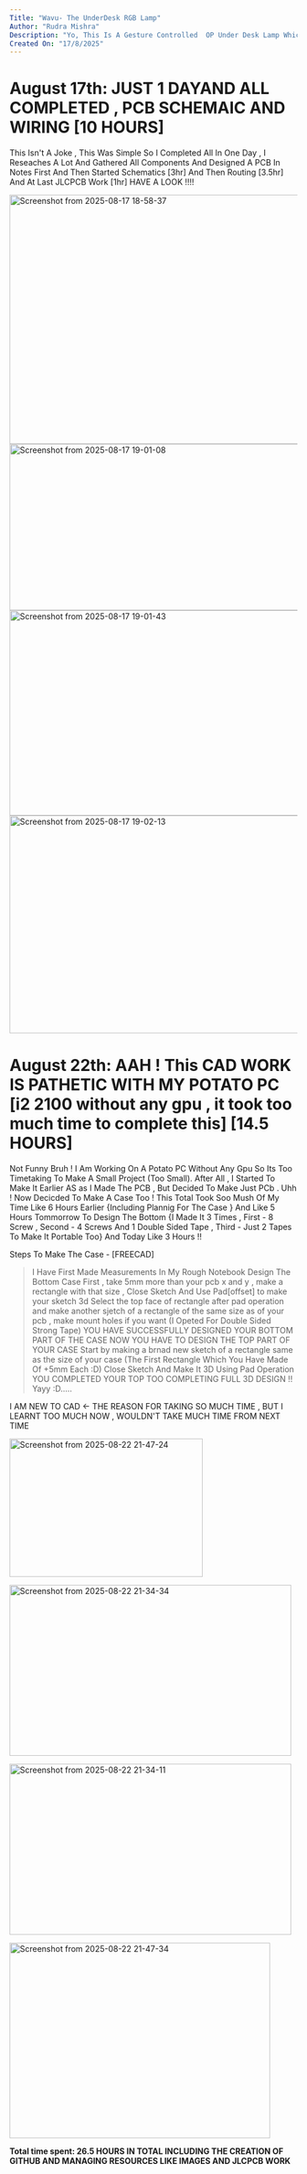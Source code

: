 ```yaml
---
Title: "Wavu- The UnderDesk RGB Lamp"
Author: "Rudra Mishra"
Description: "Yo, This Is A Gesture Controlled  OP Under Desk Lamp Which Can Be Stuck Under Desk By Using Double Sided Tape ! Enjoy The RGB Light Mechanism With 20 High Intensity LEDs"
Created On: "17/8/2025"
---
```


# August 17th: JUST 1 DAYAND ALL COMPLETED , PCB SCHEMAIC AND WIRING [10 HOURS]

This Isn't A Joke , This Was Simple So I Completed All In One Day , I Reseaches A Lot And Gathered All Components And Designed A PCB In Notes First And Then Started Schematics [3hr] And Then Routing [3.5hr] And At Last JLCPCB Work [1hr] HAVE A LOOK !!!!

<img width="1212" height="436" alt="Screenshot from 2025-08-17 18-58-37" src="https://github.com/user-attachments/assets/506ab73d-8400-4663-af4c-36ac534a810b" />


<img width="718" height="291" alt="Screenshot from 2025-08-17 19-01-08" src="https://github.com/user-attachments/assets/fbf48ef2-bd5d-4222-b8da-2c2a4caaf645" />


<img width="615" height="359" alt="Screenshot from 2025-08-17 19-01-43" src="https://github.com/user-attachments/assets/928e6629-0c0e-458a-9345-3997e4108f75" />



<img width="647" height="381" alt="Screenshot from 2025-08-17 19-02-13" src="https://github.com/user-attachments/assets/99466375-5d85-4de1-89c5-0ec023668da2" />


# August 22th: AAH ! This CAD WORK IS PATHETIC WITH MY POTATO PC [i2 2100 without any gpu , it took too much time to complete this] [14.5 HOURS]

Not Funny Bruh !  I Am Working On A Potato PC Without Any Gpu So Its Too Timetaking To Make A Small Project (Too Small). After All , I Started To Make It Earlier AS as I Made The PCB , But Decided To Make Just PCb . Uhh ! Now Decicded To Make A Case Too ! This Total Took Soo Mush Of My Time Like 6 Hours Earlier {Including Plannig For The Case } And Like 5 Hours Tommorrow To Design The Bottom {I Made It 3 Times , First - 8 Screw , Second - 4 Screws And 1 Double Sided Tape , Third - Just 2 Tapes To Make It Portable Too} And Today Like 3 Hours !! 


Steps To Make The Case - [FREECAD]
> I Have First Made Measurements In My Rough Notebook
> Design The Bottom Case First , take 5mm more than your pcb x and y , make a rectangle with that size , Close Sketch And Use Pad[offset] to make your sketch 3d
> Select the top face of rectangle after pad operation and make another sjetch of a rectangle of the same size as of your pcb , make mount holes if you want (I Opeted For Double Sided Strong Tape)
> YOU HAVE SUCCESSFULLY DESIGNED YOUR BOTTOM PART OF THE CASE
> NOW YOU HAVE TO DESIGN THE TOP PART OF YOUR CASE
> Start by making a brnad new sketch of a rectangle same as the size of your case (The First Rectangle Which You Have Made Of +5mm Each :D)
> Close Sketch And Make It 3D Using Pad Operation
> YOU COMPLETED YOUR TOP TOO COMPLETING FULL 3D DESIGN !! Yayy :D.....

I AM NEW TO CAD <- THE REASON FOR TAKING SO MUCH TIME , BUT I LEARNT TOO MUCH NOW , WOULDN'T TAKE MUCH TIME FROM NEXT TIME


<img width="338" height="242" alt="Screenshot from 2025-08-22 21-47-24" src="https://github.com/user-attachments/assets/f9700353-e749-4f2d-958c-e195626b8cd9" />


<img width="493" height="299" alt="Screenshot from 2025-08-22 21-34-34" src="https://github.com/user-attachments/assets/c548b82f-50b3-45d6-aad0-
36922b6ac5f4" />


<img width="493" height="299" alt="Screenshot from 2025-08-22 21-34-11" src="https://github.com/user-attachments/assets/ce41ff01-e939-4b8f-bb75-
444e2f6f59ef" />


<img width="456" height="342" alt="Screenshot from 2025-08-22 21-47-34" src="https://github.com/user-attachments/assets/6cda6af7-1ab0-4aa7-a0c6-760e06f71748" />




**Total time spent: 26.5 HOURS IN TOTAL INCLUDING THE CREATION OF GITHUB AND MANAGING RESOURCES LIKE IMAGES AND JLCPCB WORK**
